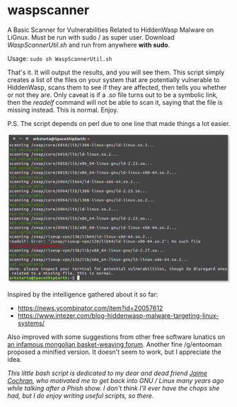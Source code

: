 # waspscanner
A Basic Scanner for Vulnerabilities Related to HiddenWasp Malware on LiGnux. Must be run with sudo / as super user. Download *WaspScannerUtil.sh* and run from anywhere **with sudo**.

Usage: `sudo sh WaspScannerUtil.sh`

That's it. It will output the results, and you will see them. This script simply creates a list of the files on your system that are potentially vulnerable to HiddenWasp, scans them to see if they are affected, then tells you whether or not they are. Only caveat is if a *.so* file turns out to be a symbolic link, then the *readelf* command will not be able to scan it, saying that the file is missing instead. This is normal. Enjoy.

P.S. The script depends on perl due to one line that made things a lot easier.

![Image](https://raw.githubusercontent.com/bongochong/waspscanner/master/Screenshot.png)

Inspired by the intelligence gathered about it so far:
- https://news.ycombinator.com/item?id=20057612
- https://www.intezer.com/blog-hiddenwasp-malware-targeting-linux-systems/

Also improved with some suggestions from other free software lunatics on [an infamous mongolian basket-weaving forum](https://boards.4channel.org/g/thread/71259718). Another fine /g/entooman proposed a minified version. It doesn't seem to work, but I appreciate the idea.

*This little bash script is dedicated to my dear and dead friend [Jaime Cochran](https://chronicle.su/news/jaime-cochran-lived/), who motivated me to get back into GNU / Linux many years ago while talking after a Phish show. I don't think I'll ever have the chops she had, but I do enjoy writing useful scripts, so there.*
